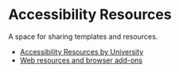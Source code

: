 # Accessibility Resources
A space for sharing templates and resources.
* [Accessibility Resources by University](https://github.com/A11yMaths/AccessibilityResources/wiki/Resources-by-University) 
* [Web resources and browser add-ons](https://github.com/A11yMaths/AccessibilityResources/wiki/Web-resources-and-browser-add-ons)
